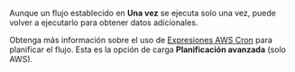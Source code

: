 Aunque un flujo establecido en **Una vez** se ejecuta solo una vez, puede volver a ejecutarlo para obtener datos adicionales.

Obtenga más información sobre el uso de [Expresiones AWS Cron](https://docs.aws.amazon.com/AmazonCloudWatch/latest/events/ScheduledEvents.html#CronExpressions) para planificar el flujo. Esta es la opción de carga **Planificación avanzada** (solo AWS).
